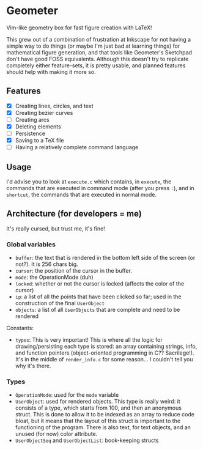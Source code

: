 # Geometer

Vim-like geometry box for fast figure creation with LaTeX!

This grew out of a combination of frustration at Inkscape for not having a simple way to
do things (or maybe I'm just bad at learning things) for mathematical figure generation,
and that tools like Geometer's Sketchpad don't have good FOSS equivalents. Although
this doesn't try to replicate completely either feature-sets, it is pretty usable,
and planned features should help with making it more so.

## Features

- [x] Creating lines, circles, and text
- [x] Creating bezier curves
- [ ] Creating arcs
- [x] Deleting elements
- [ ] Persistence
- [x] Saving to a TeX file
- [ ] Having a relatively complete command language

## Usage

I'd advise you to look at `execute.c` which contains, in `execute`, the
commands that are executed in command mode (after you press `:`), and in
`shortcut`, the commands that are executed in normal mode.

## Architecture (for developers = me)

It's really cursed, but trust me, it's fine!

### Global variables

- `buffer`: the text that is rendered in the bottom left side of the screen (or not?). It is 256 chars big.
- `cursor`: the position of the cursor in the buffer.
- `mode`: the OperationMode (duh)
- `locked`: whether or not the cursor is locked (affects the color of the cursor)
- `ip`: a list of all the points that have been clicked so far; used in the construction of the final `UserObject`
- `objects`: a list of all `UserObjects` that are complete and need to be rendered

Constants:
- `types`: This is very important! This is where all the logic for drawing/persisting each type is stored: an array
    containing strings, info, and function pointers (object-oriented programming in C?? Sacrilege!). It's in the
    middle of `render_info.c` for some reason... I couldn't tell you why it's there.

### Types

- `OperationMode`: used for the `mode` variable
- `UserObject`: used for rendered objects. This type is really weird: it consists of a type, which starts from 100, and
    then an anonymous struct. This is done to allow it to be indexed as an array to reduce code bloat, but it means that
    the layout of this struct is important to the functioning of the program. There is also text, for text objects,
    and an unused (for now) color attribute.
- `UserObjectSeq` and `UserObjectList`: book-keeping structs
